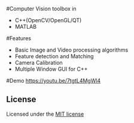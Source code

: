 #Computer Vision toolbox in
 - C++(OpenCV/OpenGL/QT)
 - MATLAB
 
#Features
 - Basic Image and Video processing algorithms
 - Feature detection and Matching
 - Camera Calibration
 - Multiple Window GUI for C++

#Demo
 https://youtu.be/7tgtL4MgWl4

## License


Licensed under the [MIT license](http://www.opensource.org/licenses/MIT)

